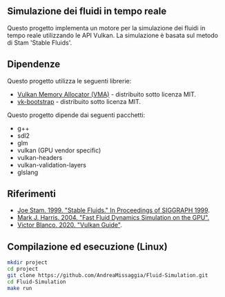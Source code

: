 ## Simulazione dei fluidi in tempo reale  

Questo progetto implementa un motore per la simulazione dei fluidi in tempo reale utilizzando le API Vulkan.
La simulazione è basata sul metodo di Stam 'Stable Fluids'.

## Dipendenze
Questo progetto utilizza le seguenti librerie:

- [Vulkan Memory Allocator (VMA)](https://github.com/GPUOpen-LibrariesAndSDKs/VulkanMemoryAllocator) - distribuito sotto licenza MIT.
- [vk-bootstrap](https://github.com/charles-lunarg/vk-bootstrap) - distribuito sotto licenza MIT.

Questo progetto dipende dai seguenti pacchetti:

- g++
- sdl2
- glm
- vulkan (GPU vendor specific)
- vulkan-headers
- vulkan-validation-layers
- glslang

## Riferimenti

- [Joe Stam. 1999. "Stable Fluids." In Proceedings of SIGGRAPH 1999](https://www.researchgate.net/publication/2486965_Stable_Fluids).
- [Mark J. Harris. 2004. "Fast Fluid Dynamics Simulation on the GPU".](https://developer.nvidia.com/gpugems/gpugems/part-vi-beyond-triangles/chapter-38-fast-fluid-dynamics-simulation-gpu)
- [Victor Blanco. 2020. "Vulkan Guide"](https://vkguide.dev/).

## Compilazione ed esecuzione (Linux)

```bash
mkdir project
cd project
git clone https://github.com/AndreaMissaggia/Fluid-Simulation.git
cd Fluid-Simulation
make run


